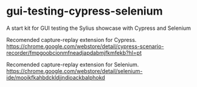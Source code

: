 # gui-testing-cypress-selenium
A start kit for GUI testing the Sylius showcase with Cypress and Selenium

Recomended capture-replay extension for Cypress.
https://chrome.google.com/webstore/detail/cypress-scenario-recorder/fmpgoobcionmfneadjapdabmjfkmfekb?hl=pt


Recomended capture-replay extension for Selenium.
https://chrome.google.com/webstore/detail/selenium-ide/mooikfkahbdckldjjndioackbalphokd